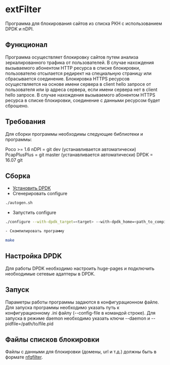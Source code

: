 extFilter
===========
Программа для блокирования сайтов из списка РКН с использованием DPDK и nDPI.

Функционал
----------
Программа осуществляет блокировку сайтов путем анализа зеркалированного трафика от пользователей.
В случае нахождения вызываемого абонентом HTTP ресурса в списке блокировки, пользователю отсылается редирект на специальную страницу или сбрасывается соединение.
Блокировка HTTPS ресурсов осуществляется на основе имени сервера в client hello запросе от пользователя или ip адреса сервера, если имени сервера нет в client hello запросе.
В случае нахождения вызываемого абонентом HTTPS ресурса в списке блокировки, соединение с данными ресурсом будет сброшено.

Требования
----------
Для сборки программы необходимы следующие библиотеки и программы:

  Poco >= 1.6
  nDPI = git dev (устанавливается автоматически)
  PcapPlusPlus = git master (устанавливается автоматически)
  DPDK = 16.07
  git

Сборка
------
- [Установить DPDK](http://dpdk.org/doc/quick-start)
- Сгенерировать configure
```bash
./autogen.sh
```
- Запустить configure
```bash
./configure --with-dpdk_target=<target> --with-dpdk_home=<path_to_compiled_dpdk>
```
```bash
- Скомпилировать программу
```
```bash
make
```

Настройка DPDK
--------------
Для работы DPDK необходимо настроить huge-pages и подключить необходимые сетевые адаптеры в DPDK.

Запуск
------
Параметры работы программы задаются в конфигурационном файле.
Для запуска программы необходимо указать путь к конфигурационному .ini файлу (--config-file в командой строке). Для запуска в режиме daemon необходимо указать ключи --daemon и --pidfile=/path/to/file.pid

Файлы списков блокировки
------------------------
Файлы с данными для блокировки (домены, url и т.д.) должны быть в формате [nfqfilter](https://github.com/max197616/nfqfilter).

